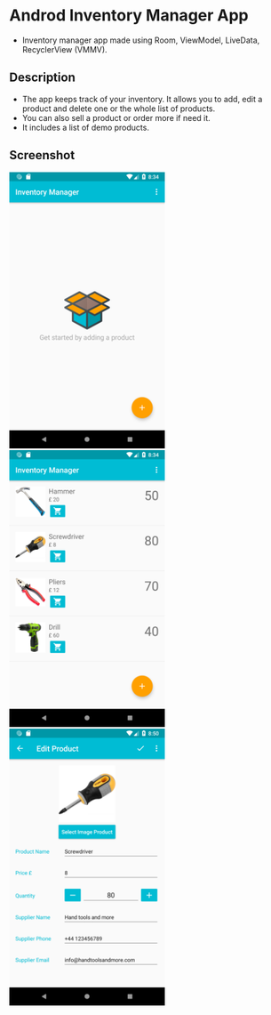# Androd Inventory Manager App
- Inventory manager app made using Room, ViewModel, LiveData, RecyclerView (VMMV).
## Description
- The app keeps track of your inventory. It allows you to add, edit a product and delete one or the whole list of products.
- You can also sell a product or order more if need it.
- It includes a list of demo products.
## Screenshot
<img src="https://github.com/simoneconigliaro/android-inventory/blob/master/Screenshot_1552250092.png" width="280"/> <img src="https://github.com/simoneconigliaro/android-inventory/blob/master/Screenshot_1552250098.png" width="280"/> <img src="https://github.com/simoneconigliaro/android-inventory/blob/master/Screenshot_1552251039.png" width="280"/>

